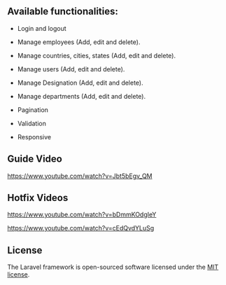 ## Available functionalities:

+ Login and logout

+ Manage employees (Add, edit and delete).

+ Manage countries, cities, states (Add, edit and delete).

+ Manage users (Add, edit and delete).

+ Manage Designation (Add, edit and delete).

+ Manage departments (Add, edit and delete).

+ Pagination

+ Validation

+ Responsive

## Guide Video
https://www.youtube.com/watch?v=Jbt5bEgv_QM

## Hotfix Videos
https://www.youtube.com/watch?v=bDmmKOdgIeY

https://www.youtube.com/watch?v=cEdQvdYLuSg

## License

The Laravel framework is open-sourced software licensed under the [MIT license](http://opensource.org/licenses/MIT).
